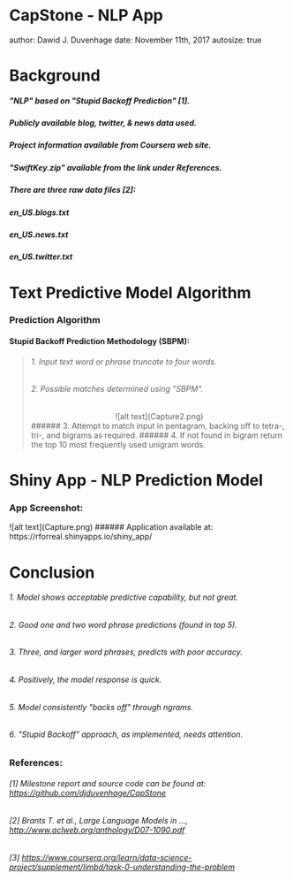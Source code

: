 CapStone - NLP App
========================================================
author: Dawid J. Duvenhage
date: November 11th, 2017
autosize: true

<style>
.footer {
    color: black;
    background: #E8E8E8;
    position: fixed;
    top: 95%;
    text-align:center;
    width:100%;
}
</style>

Background
========================================================
##### "NLP" based on "Stupid Backoff Prediction" [1].     

##### Publicly available blog, twitter, & news data used.

##### Project information available from Coursera web site.

##### "SwiftKey.zip" available from the link under References.    

##### There are three raw data files [2]:

##### en_US.blogs.txt    
##### en_US.news.txt    
##### en_US.twitter.txt    


Text Predictive Model Algorithm
========================================================
### Prediction Algorithm

#### Stupid Backoff Prediction Methodology (SBPM):
> ###### 1. Input text word or phrase truncate to four words.
> ###### 2. Possible matches determined using "SBPM".
>  <center>![alt text](Capture2.png)</center>
> ###### 3. Attempt to match input in pentagram, backing off to tetra-, tri-, and bigrams as required.
> ###### 4. If not found in bigram return the top 10 most frequently used unigram words.


Shiny App - NLP Prediction Model
========================================================
### App Screenshot:
</center>![alt text](Capture.png)</center>
###### Application available at:  https://rforreal.shinyapps.io/shiny_app/


Conclusion
========================================================

###### 1. Model shows acceptable predictive capability, but not great.        
###### 2. Good one and two word phrase predictions (found in top 5).       
###### 3. Three, and larger word phrases, predicts with poor accuracy.      
###### 4. Positively, the model response is quick.
###### 5. Model consistently "backs off" through ngrams.     
###### 6. "Stupid Backoff" approach, as implemented, needs attention.     


### References:    
###### [1] Milestone report and source code can be found at: https://github.com/djduvenhage/CapStone
###### [2] Brants T. et al., Large Language Models in ..., http://www.aclweb.org/anthology/D07-1090.pdf
###### [3] https://www.coursera.org/learn/data-science-project/supplement/Iimbd/task-0-understanding-the-problem       


